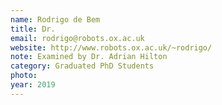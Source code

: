 ```yaml
---
name: Rodrigo de Bem
title: Dr.
email: rodrigo@robots.ox.ac.uk
website: http://www.robots.ox.ac.uk/~rodrigo/
note: Examined by Dr. Adrian Hilton
category: Graduated PhD Students
photo: 
year: 2019
---
```

